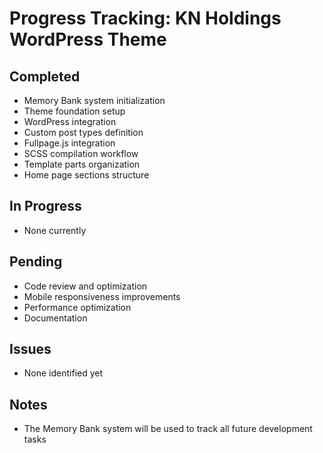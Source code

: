 # Progress Tracking: KN Holdings WordPress Theme

## Completed
- Memory Bank system initialization
- Theme foundation setup
- WordPress integration
- Custom post types definition
- Fullpage.js integration
- SCSS compilation workflow
- Template parts organization
- Home page sections structure

## In Progress
- None currently

## Pending
- Code review and optimization
- Mobile responsiveness improvements
- Performance optimization
- Documentation

## Issues
- None identified yet

## Notes
- The Memory Bank system will be used to track all future development tasks
